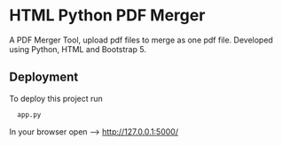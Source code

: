 # HTML Python PDF Merger
A PDF Merger Tool, upload pdf files to merge as one pdf file. Developed using Python, HTML and Bootstrap 5.

## Deployment

To deploy this project run

```bash
  app.py
```
In your browser open --> http://127.0.0.1:5000/
